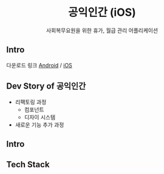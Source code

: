 
<div align='center'>
  <h1>공익인간 (iOS)</h1>
  <p>사회복무요원을 위한 휴가, 월급 관리 어플리케이션</P>
</div>

## Intro
다운로드 링크 [Android](https://play.google.com/store/apps/details?id=com.project.realproject&hl=ko&gl=US)  /  [iOS](https://apps.apple.com/kr/app/공익인간/id1551639457)


## Dev Story of 공익인간
- 리팩토링 과정
  - 컴포넌트
  - 디자이 시스템
- 새로운 기능 추가 과정


##  Intro


## Tech Stack


